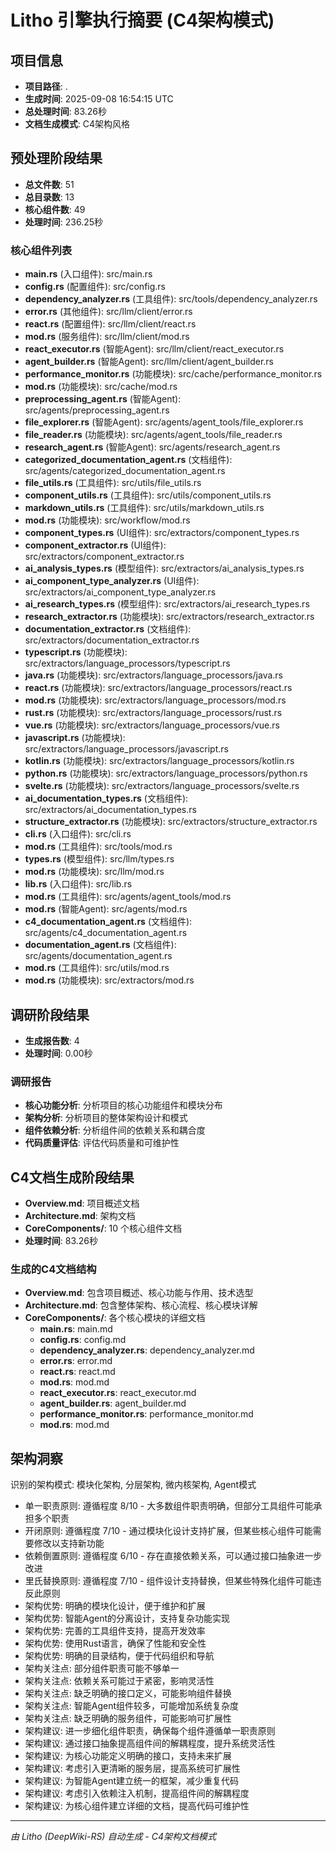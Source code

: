 # Litho 引擎执行摘要 (C4架构模式)

## 项目信息
- **项目路径**: .
- **生成时间**: 2025-09-08 16:54:15 UTC
- **总处理时间**: 83.26秒
- **文档生成模式**: C4架构风格

## 预处理阶段结果
- **总文件数**: 51
- **总目录数**: 13
- **核心组件数**: 49
- **处理时间**: 236.25秒

### 核心组件列表
- **main.rs** (入口组件): src/main.rs
- **config.rs** (配置组件): src/config.rs
- **dependency_analyzer.rs** (工具组件): src/tools/dependency_analyzer.rs
- **error.rs** (其他组件): src/llm/client/error.rs
- **react.rs** (配置组件): src/llm/client/react.rs
- **mod.rs** (服务组件): src/llm/client/mod.rs
- **react_executor.rs** (智能Agent): src/llm/client/react_executor.rs
- **agent_builder.rs** (智能Agent): src/llm/client/agent_builder.rs
- **performance_monitor.rs** (功能模块): src/cache/performance_monitor.rs
- **mod.rs** (功能模块): src/cache/mod.rs
- **preprocessing_agent.rs** (智能Agent): src/agents/preprocessing_agent.rs
- **file_explorer.rs** (智能Agent): src/agents/agent_tools/file_explorer.rs
- **file_reader.rs** (功能模块): src/agents/agent_tools/file_reader.rs
- **research_agent.rs** (智能Agent): src/agents/research_agent.rs
- **categorized_documentation_agent.rs** (文档组件): src/agents/categorized_documentation_agent.rs
- **file_utils.rs** (工具组件): src/utils/file_utils.rs
- **component_utils.rs** (工具组件): src/utils/component_utils.rs
- **markdown_utils.rs** (工具组件): src/utils/markdown_utils.rs
- **mod.rs** (功能模块): src/workflow/mod.rs
- **component_types.rs** (UI组件): src/extractors/component_types.rs
- **component_extractor.rs** (UI组件): src/extractors/component_extractor.rs
- **ai_analysis_types.rs** (模型组件): src/extractors/ai_analysis_types.rs
- **ai_component_type_analyzer.rs** (UI组件): src/extractors/ai_component_type_analyzer.rs
- **ai_research_types.rs** (模型组件): src/extractors/ai_research_types.rs
- **research_extractor.rs** (功能模块): src/extractors/research_extractor.rs
- **documentation_extractor.rs** (文档组件): src/extractors/documentation_extractor.rs
- **typescript.rs** (功能模块): src/extractors/language_processors/typescript.rs
- **java.rs** (功能模块): src/extractors/language_processors/java.rs
- **react.rs** (功能模块): src/extractors/language_processors/react.rs
- **mod.rs** (功能模块): src/extractors/language_processors/mod.rs
- **rust.rs** (功能模块): src/extractors/language_processors/rust.rs
- **vue.rs** (功能模块): src/extractors/language_processors/vue.rs
- **javascript.rs** (功能模块): src/extractors/language_processors/javascript.rs
- **kotlin.rs** (功能模块): src/extractors/language_processors/kotlin.rs
- **python.rs** (功能模块): src/extractors/language_processors/python.rs
- **svelte.rs** (功能模块): src/extractors/language_processors/svelte.rs
- **ai_documentation_types.rs** (文档组件): src/extractors/ai_documentation_types.rs
- **structure_extractor.rs** (功能模块): src/extractors/structure_extractor.rs
- **cli.rs** (入口组件): src/cli.rs
- **mod.rs** (工具组件): src/tools/mod.rs
- **types.rs** (模型组件): src/llm/types.rs
- **mod.rs** (功能模块): src/llm/mod.rs
- **lib.rs** (入口组件): src/lib.rs
- **mod.rs** (工具组件): src/agents/agent_tools/mod.rs
- **mod.rs** (智能Agent): src/agents/mod.rs
- **c4_documentation_agent.rs** (文档组件): src/agents/c4_documentation_agent.rs
- **documentation_agent.rs** (文档组件): src/agents/documentation_agent.rs
- **mod.rs** (工具组件): src/utils/mod.rs
- **mod.rs** (功能模块): src/extractors/mod.rs

## 调研阶段结果
- **生成报告数**: 4
- **处理时间**: 0.00秒

### 调研报告
- **核心功能分析**: 分析项目的核心功能组件和模块分布
- **架构分析**: 分析项目的整体架构设计和模式
- **组件依赖分析**: 分析组件间的依赖关系和耦合度
- **代码质量评估**: 评估代码质量和可维护性

## C4文档生成阶段结果
- **Overview.md**: 项目概述文档
- **Architecture.md**: 架构文档
- **CoreComponents/**: 10 个核心组件文档
- **处理时间**: 83.26秒

### 生成的C4文档结构
- **Overview.md**: 包含项目概述、核心功能与作用、技术选型
- **Architecture.md**: 包含整体架构、核心流程、核心模块详解
- **CoreComponents/**: 各个核心模块的详细文档
    - **main.rs**: main.md
  - **config.rs**: config.md
  - **dependency_analyzer.rs**: dependency_analyzer.md
  - **error.rs**: error.md
  - **react.rs**: react.md
  - **mod.rs**: mod.md
  - **react_executor.rs**: react_executor.md
  - **agent_builder.rs**: agent_builder.md
  - **performance_monitor.rs**: performance_monitor.md
  - **mod.rs**: mod.md

## 架构洞察
识别的架构模式: 模块化架构, 分层架构, 微内核架构, Agent模式
- 单一职责原则: 遵循程度 8/10 - 大多数组件职责明确，但部分工具组件可能承担多个职责
- 开闭原则: 遵循程度 7/10 - 通过模块化设计支持扩展，但某些核心组件可能需要修改以支持新功能
- 依赖倒置原则: 遵循程度 6/10 - 存在直接依赖关系，可以通过接口抽象进一步改进
- 里氏替换原则: 遵循程度 7/10 - 组件设计支持替换，但某些特殊化组件可能违反此原则
- 架构优势: 明确的模块化设计，便于维护和扩展
- 架构优势: 智能Agent的分离设计，支持复杂功能实现
- 架构优势: 完善的工具组件支持，提高开发效率
- 架构优势: 使用Rust语言，确保了性能和安全性
- 架构优势: 明确的目录结构，便于代码组织和导航
- 架构关注点: 部分组件职责可能不够单一
- 架构关注点: 依赖关系可能过于紧密，影响灵活性
- 架构关注点: 缺乏明确的接口定义，可能影响组件替换
- 架构关注点: 智能Agent组件较多，可能增加系统复杂度
- 架构关注点: 缺乏明确的服务组件，可能影响可扩展性
- 架构建议: 进一步细化组件职责，确保每个组件遵循单一职责原则
- 架构建议: 通过接口抽象提高组件间的解耦程度，提升系统灵活性
- 架构建议: 为核心功能定义明确的接口，支持未来扩展
- 架构建议: 考虑引入更清晰的服务层，提高系统可扩展性
- 架构建议: 为智能Agent建立统一的框架，减少重复代码
- 架构建议: 考虑引入依赖注入机制，提高组件间的解耦程度
- 架构建议: 为核心组件建立详细的文档，提高代码可维护性

---
*由 Litho (DeepWiki-RS) 自动生成 - C4架构文档模式*
